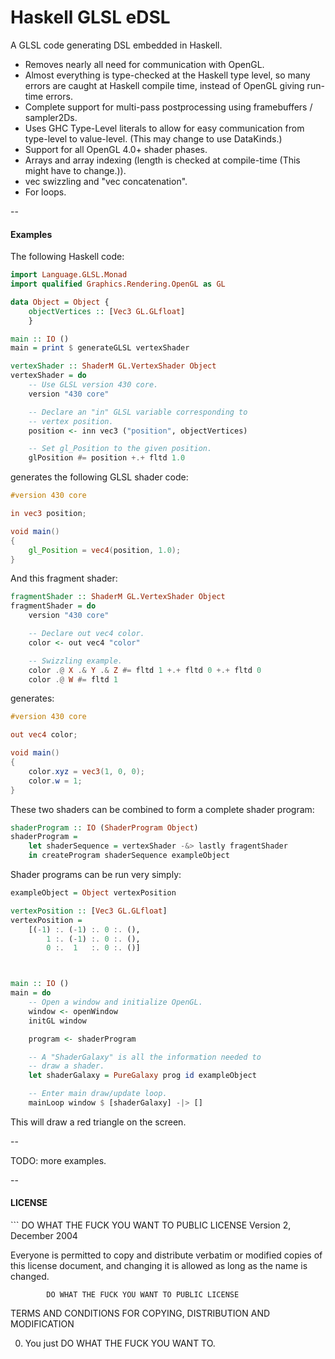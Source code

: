Haskell GLSL eDSL
=================

A GLSL code generating DSL embedded in Haskell.

- Removes nearly all need for communication with OpenGL.
- Almost everything is type-checked at the Haskell type level, so many errors are caught at Haskell compile time, instead of OpenGL giving run-time errors.
- Complete support for multi-pass postprocessing using framebuffers / sampler2Ds.
- Uses GHC Type-Level literals to allow for easy communication from type-level to value-level. (This may change to use DataKinds.)
- Support for all OpenGL 4.0+ shader phases.
- Arrays and array indexing (length is checked at compile-time (This might have to change.)).
- vec swizzling and "vec concatenation".
- For loops.

--

<h4>Examples</h4>

The following Haskell code:

```Haskell
import Language.GLSL.Monad
import qualified Graphics.Rendering.OpenGL as GL

data Object = Object {
    objectVertices :: [Vec3 GL.GLfloat]
    }

main :: IO ()
main = print $ generateGLSL vertexShader

vertexShader :: ShaderM GL.VertexShader Object
vertexShader = do
    -- Use GLSL version 430 core.
    version "430 core"

    -- Declare an "in" GLSL variable corresponding to
    -- vertex position.
    position <- inn vec3 ("position", objectVertices)

    -- Set gl_Position to the given position.
    glPosition #= position +.+ fltd 1.0
```

generates the following GLSL shader code:

```GLSL
#version 430 core

in vec3 position;

void main()
{
    gl_Position = vec4(position, 1.0);
}
```

And this fragment shader:

```Haskell
fragmentShader :: ShaderM GL.VertexShader Object
fragmentShader = do
    version "430 core"

    -- Declare out vec4 color.
    color <- out vec4 "color"

    -- Swizzling example.
    color .@ X .& Y .& Z #= fltd 1 +.+ fltd 0 +.+ fltd 0
    color .@ W #= fltd 1
```

generates:

```GLSL
#version 430 core

out vec4 color;

void main()
{
    color.xyz = vec3(1, 0, 0);
    color.w = 1;
}
```

These two shaders can be combined to form a complete shader program:

```Haskell
shaderProgram :: IO (ShaderProgram Object)
shaderProgram =
    let shaderSequence = vertexShader -&> lastly fragentShader
    in createProgram shaderSequence exampleObject
```

Shader programs can be run very simply:

```Haskell
exampleObject = Object vertexPosition

vertexPosition :: [Vec3 GL.GLfloat]
vertexPosition =
    [(-1) :. (-1) :. 0 :. (),
        1 :. (-1) :. 0 :. (),
        0 :.  1   :. 0 :. ()]



main :: IO ()
main = do
    -- Open a window and initialize OpenGL.
    window <- openWindow
    initGL window

    program <- shaderProgram

    -- A "ShaderGalaxy" is all the information needed to
    -- draw a shader.
    let shaderGalaxy = PureGalaxy prog id exampleObject

    -- Enter main draw/update loop.
    mainLoop window $ [shaderGalaxy] -|> []
```

This will draw a red triangle on the screen.

--

TODO: more examples.

--

<h4>LICENSE</h4>
```
            DO WHAT THE FUCK YOU WANT TO PUBLIC LICENSE
                    Version 2, December 2004

 Everyone is permitted to copy and distribute verbatim or modified
 copies of this license document, and changing it is allowed as long
 as the name is changed.

            DO WHAT THE FUCK YOU WANT TO PUBLIC LICENSE
   TERMS AND CONDITIONS FOR COPYING, DISTRIBUTION AND MODIFICATION

  0. You just DO WHAT THE FUCK YOU WANT TO.
```
